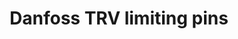 ---
layout: link
link_url: https://www.youtube.com/watch?v=_VvtRxOoO3k
title: Danfoss TRV limiting pins
source: Danfoss (supplier)
card: Limit access to heating controls
petal: 
task: 
---